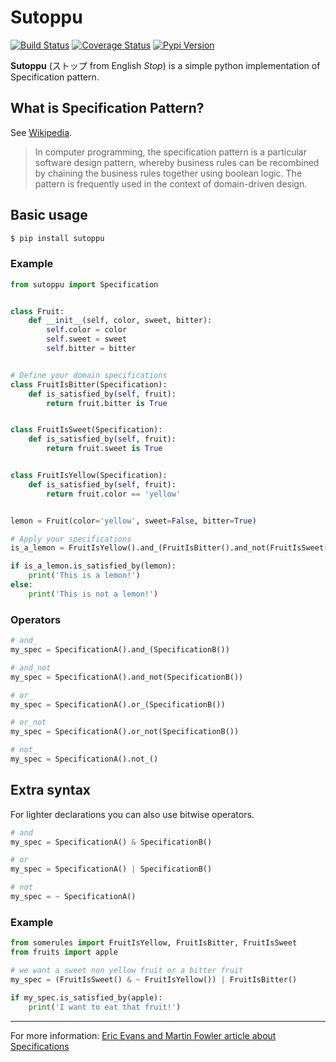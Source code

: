 # Sutoppu

[![Build Status](https://travis-ci.org/u8slvn/sutoppu.svg?branch=master)](https://travis-ci.org/u8slvn/sutoppu)
[![Coverage Status](https://coveralls.io/repos/github/u8slvn/sutoppu/badge.svg?branch=master)](https://coveralls.io/github/u8slvn/sutoppu?branch=master)
[![Pypi Version](https://img.shields.io/badge/pypi-1.2-blue.svg)](https://pypi.org/project/sutoppu/)

**Sutoppu** (ストップ from English *Stop*) is a simple python implementation of Specification pattern.

## What is Specification Pattern?

See [Wikipedia](https://en.wikipedia.org/wiki/Specification_pattern).

> In computer programming, the specification pattern is a particular software design pattern, whereby business rules can be recombined by chaining the business rules together using boolean logic. The pattern is frequently used in the context of domain-driven design.

## Basic usage

```bash
$ pip install sutoppu
```

### Example

```python
from sutoppu import Specification


class Fruit:
    def __init__(self, color, sweet, bitter):
        self.color = color
        self.sweet = sweet
        self.bitter = bitter


# Define your domain specifications
class FruitIsBitter(Specification):
    def is_satisfied_by(self, fruit):
        return fruit.bitter is True


class FruitIsSweet(Specification):
    def is_satisfied_by(self, fruit):
        return fruit.sweet is True


class FruitIsYellow(Specification):
    def is_satisfied_by(self, fruit):
        return fruit.color == 'yellow'


lemon = Fruit(color='yellow', sweet=False, bitter=True)

# Apply your specifications
is_a_lemon = FruitIsYellow().and_(FruitIsBitter().and_not(FruitIsSweet()))

if is_a_lemon.is_satisfied_by(lemon):
    print('This is a lemon!')
else:
    print('This is not a lemon!')
```

### Operators

```python
# and_
my_spec = SpecificationA().and_(SpecificationB())

# and_not
my_spec = SpecificationA().and_not(SpecificationB())

# or_
my_spec = SpecificationA().or_(SpecificationB())

# or_not
my_spec = SpecificationA().or_not(SpecificationB())

# not_
my_spec = SpecificationA().not_()
```

## Extra syntax

For lighter declarations you can also use bitwise operators.

```python
# and
my_spec = SpecificationA() & SpecificationB()

# or
my_spec = SpecificationA() | SpecificationB()

# not
my_spec = ~ SpecificationA()
```

### Example

```python
from somerules import FruitIsYellow, FruitIsBitter, FruitIsSweet
from fruits import apple

# we want a sweet non yellow fruit or a bitter fruit
my_spec = (FruitIsSweet() & ~ FruitIsYellow()) | FruitIsBitter()

if my_spec.is_satisfied_by(apple):
    print('I want to eat that fruit!')
```

---

For more information: [Eric Evans and Martin Fowler article about Specifications](https://www.martinfowler.com/apsupp/spec.pdf)
